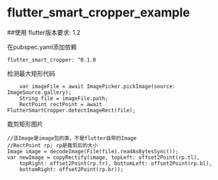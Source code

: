 # flutter_smart_cropper_example

##使用
flutter版本要求: 1.2

在pubspec.yaml添加依赖

    flutter_smart_cropper: ^0.1.0

检测最大矩形代码
```
    var imageFile = await ImagePicker.pickImage(source: ImageSource.gallery);
    String file = imageFile.path;
    RectPoint rectPoint = await FlutterSmartCropper.detectImageRect(file);
```

裁剪矩形图片
```
//该Image是image包的类，不是flutter自带的Image
//RectPoint rp; rp是裁剪后的大小
Image image = decodeImage(File(file).readAsBytesSync());
var newImage = copyRectify(image, topLeft: offset2Point(rp.tl),
    topRight: offset2Point(rp.tr), bottomLeft: offset2Point(rp.bl),
    bottomRight: offset2Point(rp.br));
```